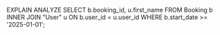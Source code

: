 EXPLAIN ANALYZE SELECT b.booking_id, u.first_name
FROM Booking b
INNER JOIN "User" u ON b.user_id = u.user_id
WHERE b.start_date >= '2025-01-01';